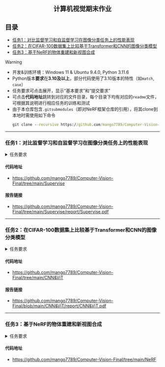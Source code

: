 <h2 align="center"> 计算机视觉期末作业 </h2>

## 目录
- [任务1：对比监督学习和自监督学习在图像分类任务上的性能表现](#任务1对比监督学习和自监督学习在图像分类任务上的性能表现)
- [任务2：在CIFAR-100数据集上比较基于Transformer和CNN的图像分类模型](#任务2在cifar-100数据集上比较基于transformer和cnn的图像分类模型)
- [任务3：基于NeRF的物体重建和新视图合成](#任务3基于nerf的物体重建和新视图合成)

> [!WARNING]
> - 开发&训练环境：Windows 11 & Ubuntu 9.4.0, Python 3.11.6   
> - Python版本**要求**在**3.10及以上**，部分代码使用了3.10版本的特性（如`match`, `case`）  
> - 任务要求可点击展开，显示“基本要求”和“提交要求”   
> - 可点击**代码地址**跳转到对应的文件目录，每个目录下均有对应的`readme`文件，可根据其说明进行相应任务的训练和测试 
> - 由于本仓库包含`.gitsubmodules`（即对NeRF框架仓库的引用），将其clone到本地时需使用如下命令
>   ```cmd
>   git clone --recursive https://github.com/mango7789/Computer-Vision-Final.git
>   ```


---

### 任务1：对比监督学习和自监督学习在图像分类任务上的性能表现

<details>
<summary> 任务要求 </summary>

#### 基本要求：
- 实现任一自监督学习算法并使用该算法在自选的数据集上训练ResNet-18，随后在CIFAR-100数据集中使用Linear Classification Protocol对其性能进行评测；
- 将上述结果与在ImageNet数据集上采用监督学习训练得到的表征在相同的协议下进行对比，并比较二者相对于在CIFAR-100数据集上从零开始以监督学习方式进行训练所带来的提升；
- 尝试不同的超参数组合，探索自监督预训练数据集规模对性能的影响；

#### 提交要求：
- 提交pdf格式的实验报告，报告中除对模型、数据集和实验结果的基本介绍外，还应包含用Tensorboard可视化的训练过程中的loss曲线变化以及Linear classification过程中accuracy的变化；
- 代码提交到自己的public github repo，repo的readme中应清晰指明如何进行训练和测试，训练好的模型权重上传到百度云/google drive等网盘，实验报告内应包含实验代码所在的github repo链接及模型权重的下载地址。

</details>

#### 代码地址
- https://github.com/mango7789/Computer-Vision-Final/tree/main/Supervise

#### 报告链接
- https://github.com/mango7789/Computer-Vision-Final/tree/main/Supervise/report/Supervise.pdf

---

### 任务2：在CIFAR-100数据集上比较基于Transformer和CNN的图像分类模型

<details>
<summary> 任务要求 </summary>

#### 基本要求：
- 分别基于CNN和Transformer架构实现具有相近参数量的图像分类网络；
- 在CIFAR-100数据集上采用相同的训练策略对二者进行训练，其中数据增强策略中应包含CutMix；
- 尝试不同的超参数组合，尽可能提升各架构在CIFAR-100上的性能以进行合理的比较。

#### 提交要求：
- 提交pdf格式的实验报告，报告中除对模型、数据集和实验结果的介绍外，还应包含用Tensorboard可视化的训练过程中在训练集和验证集上的loss曲线和验证集上的Accuracy曲线；
- 报告中应提供详细的实验设置，如训练测试集划分、网络结构、batch size、learning rate、优化器、iteration、epoch、loss function、评价指标等。
- 代码提交到自己的public github repo，repo的readme中应清晰指明如何进行训练和测试，训练好的模型权重上传到百度云/google drive等网盘，实验报告内应包含实验代码所在的github repo链接及模型权重的下载地址。

</details>

#### 代码地址
- https://github.com/mango7789/Computer-Vision-Final/tree/main/CNN&ViT

#### 报告链接
- https://github.com/mango7789/Computer-Vision-Final/blob/main/CNN&ViT/report/CNN&ViT.pdf

---

### 任务3：基于NeRF的物体重建和新视图合成

<details>
<summary> 任务要求 </summary>

#### 基本要求：
- 选取身边的物体拍摄多角度图片/视频，并使用COLMAP估计相机参数，随后使用现成的框架进行训练；
- 基于训练好的NeRF渲染环绕物体的视频，并在预留的测试图片上评价定量结果。
  
#### 提交要求：
- 提交pdf格式的实验报告，报告中除对模型、数据和实验结果的介绍外，还应包含用Tensorboard可视化的训练过程中在训练集和测试集上的loss曲线，以及在测试集上的PSNR等指标；
- 报告中应提供详细的实验设置，如训练测试集划分、网络结构、batch size、learning rate、优化器、iteration、epoch、loss function、评价指标等。
- 代码提交到自己的public github repo，repo的readme中应清晰指明如何进行训练和测试，训练好的模型权重和渲染的视频上传到百度云/google drive等网盘，实验报告内应包含实验代码所在的github repo链接及模型权重和视频的下载地址。

</details>

#### 代码地址
- https://github.com/mango7789/Computer-Vision-Final/tree/main/NeRF